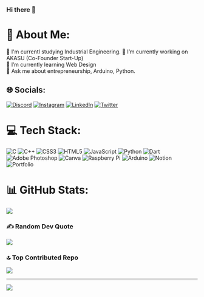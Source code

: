 ### Hi there 👋

# 💫 About Me:
🔭 I'm currentl studying Industrial Engineering.
🔭 I’m currently working on AKASU (Co-Founder Start-Up)<br>🌱 I’m currently learning Web Design<br>💬 Ask me about entrepreneurship, Arduino, Python.


## 🌐 Socials:
[![Discord](https://img.shields.io/badge/Discord-%237289DA.svg?logo=discord&logoColor=white)](https://discord.gg/nBKwXkjR) [![Instagram](https://img.shields.io/badge/Instagram-%23E4405F.svg?logo=Instagram&logoColor=white)](https://instagram.com/ahmetkagan.o) [![LinkedIn](https://img.shields.io/badge/LinkedIn-%230077B5.svg?logo=linkedin&logoColor=white)](https://linkedin.com/in/ahmet-kağan-örün-80955b238) [![Twitter](https://img.shields.io/badge/Twitter-%231DA1F2.svg?logo=Twitter&logoColor=white)](https://twitter.com/Alphas_35) 

# 💻 Tech Stack:
![C](https://img.shields.io/badge/c-%2300599C.svg?style=for-the-badge&logo=c&logoColor=white) ![C++](https://img.shields.io/badge/c++-%2300599C.svg?style=for-the-badge&logo=c%2B%2B&logoColor=white) ![CSS3](https://img.shields.io/badge/css3-%231572B6.svg?style=for-the-badge&logo=css3&logoColor=white) ![HTML5](https://img.shields.io/badge/html5-%23E34F26.svg?style=for-the-badge&logo=html5&logoColor=white) ![JavaScript](https://img.shields.io/badge/javascript-%23323330.svg?style=for-the-badge&logo=javascript&logoColor=%23F7DF1E) ![Python](https://img.shields.io/badge/python-3670A0?style=for-the-badge&logo=python&logoColor=ffdd54) ![Dart](https://img.shields.io/badge/dart-%230175C2.svg?style=for-the-badge&logo=dart&logoColor=white) ![Adobe Photoshop](https://img.shields.io/badge/adobephotoshop-%2331A8FF.svg?style=for-the-badge&logo=adobephotoshop&logoColor=white) ![Canva](https://img.shields.io/badge/Canva-%2300C4CC.svg?style=for-the-badge&logo=Canva&logoColor=white) ![Raspberry Pi](https://img.shields.io/badge/-RaspberryPi-C51A4A?style=for-the-badge&logo=Raspberry-Pi) ![Arduino](https://img.shields.io/badge/-Arduino-00979D?style=for-the-badge&logo=Arduino&logoColor=white) ![Notion](https://img.shields.io/badge/Notion-%23000000.svg?style=for-the-badge&logo=notion&logoColor=white) ![Portfolio](https://img.shields.io/badge/Portfolio-%23000000.svg?style=for-the-badge&logo=firefox&logoColor=#FF7139)
# 📊 GitHub Stats:
![](https://github-readme-stats.vercel.app/api/top-langs/?username=Alphas35&theme=nord&hide_border=false&include_all_commits=true&count_private=true&layout=compact)

### ✍️ Random Dev Quote
![](https://quotes-github-readme.vercel.app/api?type=horizontal&theme=radical)

### 🔝 Top Contributed Repo
![](https://github-contributor-stats.vercel.app/api?username=Alphas35&limit=5&theme=dark&combine_all_yearly_contributions=true)

---
[![](https://visitcount.itsvg.in/api?id=Alphas35&icon=0&color=0)](https://visitcount.itsvg.in)

<!-- Proudly created with GPRM ( https://gprm.itsvg.in ) -->

